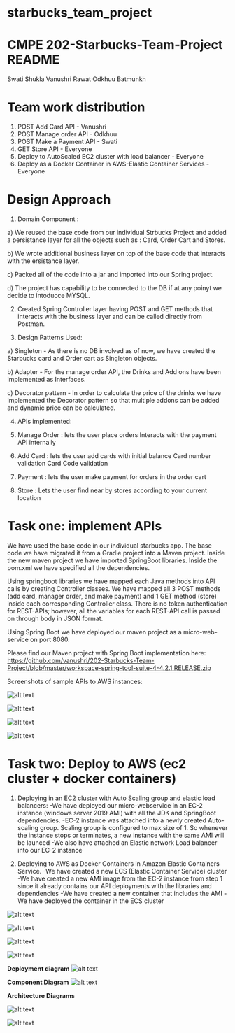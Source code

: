 # starbucks_team_project
# CMPE 202-Starbucks-Team-Project README

Swati Shukla
Vanushri Rawat
Odkhuu Batmunkh

# Team work distribution
1) POST Add Card API - Vanushri
2) POST Manage order API - Odkhuu
3) POST Make a Payment API - Swati
5) GET Store API - Everyone
6) Deploy to AutoScaled EC2 cluster with load balancer - Everyone
7) Deploy as a Docker Container in AWS-Elastic Container Services - Everyone

# Design Approach
1) Domain Component :
 
 a) We reused the base code from our individual Strbucks Project and added a persistance layer for all the objects such as :   Card, Order Cart and Stores.
 
 b) We wrote additional business layer on top of the base code that interacts with the ersistance layer.

c) Packed all of the code into a jar and imported into our Spring project.

d) The project has capability to be connected to the DB if at any poinyt we decide to intoducce MYSQL.
 
 2) Created Spring Controller layer having POST and GET methods that interacts with the business layer and can be called directly from Postman.
 
 3) Design Patterns Used:
   
   a) Singleton - As there is no DB involved as of now, we have created the Starbucks card and Order cart as Singleton        objects.
   
   b) Adapter - For the manage order API, the Drinks and Add ons have been implemented as Interfaces.
   
   c) Decorator pattern - In order to calculate the price of the drinks we have implemented the Decorator pattern so that         multiple addons can be added and dynamic price can be calculated.

4) APIs implemented:
 1) Manage Order : lets the user place orders
    Interacts with the payment API internally
        
 2) Add Card : lets the user add cards with initial balance
    Card number validation
    Card Code validation
    
 3) Payment : lets the user make payment for orders in the order cart
 4) Store : Lets the user find near by stores according to your current location

# Task one: implement APIs

We have used the base code in our individual starbucks app. 
The base code we have migrated it from a Gradle project into a Maven project.
Inside the new maven project we have imported SpringBoot libraries. 
Inside the pom.xml we have specified all the dependencies. 

Using springboot libraries we have mapped each Java methods into API calls by creating Controller classes. 
We have mapped all 3 POST methods (add card, manager order, and make payment) and 1 GET method (store) inside each corresponding Controller class. There is no token authentication for REST-APIs; however, all the variables for each REST-API call is passed on through body in JSON format. 

Using Spring Boot we have deployed our maven project as a micro-web-service on port 8080. 

Please find our Maven project with Spring Boot implementation here:
https://github.com/vanushri/202-Starbucks-Team-Project/blob/master/workspace-spring-tool-suite-4-4.2.1.RELEASE.zip

Screenshots of sample APIs to AWS instances:

![alt text](https://github.com/vanushri/202-Starbucks-Team-Project/blob/master/1.jpeg)


![alt text](https://github.com/vanushri/202-Starbucks-Team-Project/blob/master/2.jpeg)


![alt text](https://github.com/vanushri/202-Starbucks-Team-Project/blob/master/3.jpeg)


![alt text](https://github.com/vanushri/202-Starbucks-Team-Project/blob/master/5.jpeg)





# Task two: Deploy to AWS (ec2 cluster + docker containers)

1) Deploying in an EC2 cluster with Auto Scaling group and elastic load balancers:
-We have deployed our micro-webservice in an EC-2 instance (windows server 2019 AMI) with all the JDK and SpringBoot dependencies.
-EC-2 instance was attached into a newly created Auto-scaling group. Scaling group is configured to max size of 1. So whenever the instance stops or terminates, a new instance with the same AMI will be launced
-We also have attached an Elastic network Load balancer into our EC-2 instance

2) Deploying to AWS as Docker Containers in Amazon Elastic Containers Service.
-We have created a new ECS (Elastic Container Service) cluster
-We have created a new AMI image from the EC-2 instance from step 1 since it already contains our API deployments with the libraries and dependencies
-We have created a new container that includes the AMI
-We have deployed the container in the ECS cluster 



![alt text](https://github.com/vanushri/202-Starbucks-Team-Project/blob/master/aws1.png)

![alt text](https://github.com/vanushri/202-Starbucks-Team-Project/blob/master/aws2.png)

![alt text](https://github.com/vanushri/202-Starbucks-Team-Project/blob/master/aws3.png)

![alt text](https://github.com/vanushri/202-Starbucks-Team-Project/blob/master/aws4.png)

**Deployment diagram**
![alt text](https://github.com/vanushri/202-Starbucks-Team-Project/blob/master/dep_202.jpg)

**Component Diagram**
![alt text](https://github.com/vanushri/202-Starbucks-Team-Project/blob/master/comp_202.jpg)

**Architecture Diagrams**

![alt text](https://github.com/vanushri/202-Starbucks-Team-Project/blob/master/ArchDiaAWS.png)

![alt text](https://github.com/vanushri/202-Starbucks-Team-Project/blob/master/Arche_Dia_Container.jpg)
